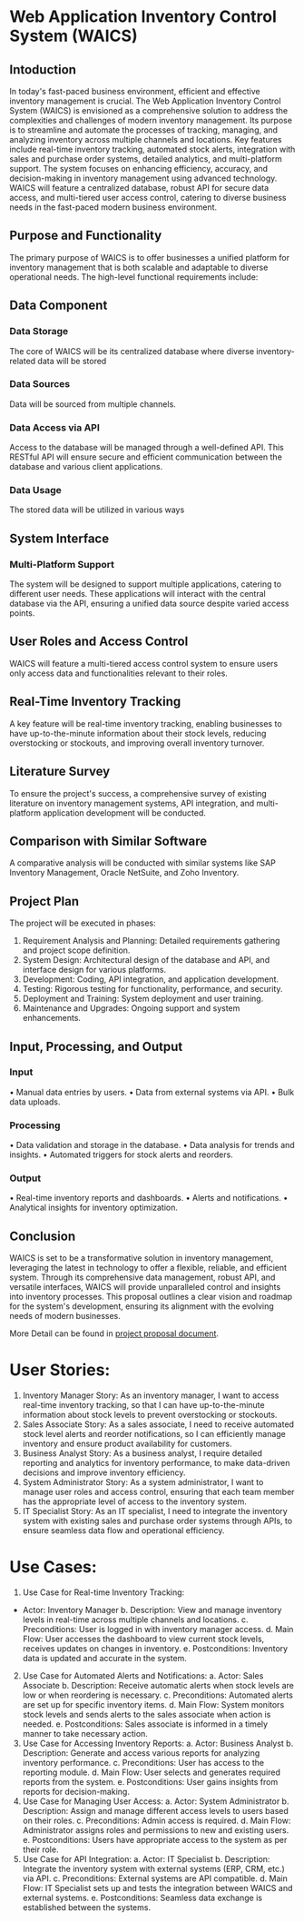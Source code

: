 # Web Application Inventory Control System (WAICS)

## Intoduction
In today's fast-paced business environment, efficient and effective inventory management is crucial. The Web Application Inventory Control System (WAICS) is envisioned as a comprehensive solution to address the complexities and challenges of modern inventory management. Its purpose is to streamline and automate the processes of tracking, managing, and analyzing inventory across multiple channels and locations. Key features include real-time inventory tracking, automated stock alerts, integration with sales and purchase order systems, detailed analytics, and multi-platform support. The system focuses on enhancing efficiency, accuracy, and decision-making in inventory management using advanced technology. WAICS will feature a centralized database, robust API for secure data access, and multi-tiered user access control, catering to diverse business needs in the fast-paced modern business environment.

## Purpose and Functionality
The primary purpose of WAICS is to offer businesses a unified platform for inventory management that is both scalable and adaptable to diverse operational needs. The high-level functional requirements include:

## Data Component
### Data Storage
The core of WAICS will be its centralized database where diverse inventory-related data will be stored
###	Data Sources
Data will be sourced from multiple channels.
###	Data Access via API
Access to the database will be managed through a well-defined API. This RESTful API will ensure secure and efficient communication between the database and various client applications. 
###	Data Usage
The stored data will be utilized in various ways

## System Interface
### Multi-Platform Support
The system will be designed to support multiple applications, catering to different user needs. These applications will interact with the central database via the API, ensuring a unified data source despite varied access points. 

## User Roles and Access Control
WAICS will feature a multi-tiered access control system to ensure users only access data and functionalities relevant to their roles.

##	Real-Time Inventory Tracking
A key feature will be real-time inventory tracking, enabling businesses to have up-to-the-minute information about their stock levels, reducing overstocking or stockouts, and improving overall inventory turnover.

##	Literature Survey
To ensure the project's success, a comprehensive survey of existing literature on inventory management systems, API integration, and multi-platform application development will be conducted. 

##	Comparison with Similar Software
A comparative analysis will be conducted with similar systems like SAP Inventory Management, Oracle NetSuite, and Zoho Inventory. 

##	Project Plan
The project will be executed in phases:
1)	Requirement Analysis and Planning: Detailed requirements gathering and project scope definition.
2)	System Design: Architectural design of the database and API, and interface design for various platforms.
3)	Development: Coding, API integration, and application development.
4)	Testing: Rigorous testing for functionality, performance, and security.
5)	Deployment and Training: System deployment and user training.
6)	Maintenance and Upgrades: Ongoing support and system enhancements.

##	Input, Processing, and Output
###	Input
•	Manual data entries by users.
•	Data from external systems via API.
•	Bulk data uploads.
###	Processing
•	Data validation and storage in the database.
•	Data analysis for trends and insights.
•	Automated triggers for stock alerts and reorders.
###	Output
•	Real-time inventory reports and dashboards.
•	Alerts and notifications.
•	Analytical insights for inventory optimization.
 
## Conclusion
WAICS is set to be a transformative solution in inventory management, leveraging the latest in technology to offer a flexible, reliable, and efficient system. Through its comprehensive data management, robust API, and versatile interfaces, WAICS will provide unparalleled control and insights into inventory processes. This proposal outlines a clear vision and roadmap for the system's development, ensuring its alignment with the evolving needs of modern businesses.

More Detail can be found in [project proposal document](https://github.com/renzochong/-WAICS-/blob/main/ProposalDoc/Detailed_Proposal_WAICS_RenzoChongFlores.pdf).

# User Stories:
1.	Inventory Manager Story: As an inventory manager, I want to access real-time inventory tracking, so that I can have up-to-the-minute information about stock levels to prevent overstocking or stockouts.
2.	Sales Associate Story: As a sales associate, I need to receive automated stock level alerts and reorder notifications, so I can efficiently manage inventory and ensure product availability for customers.
3.	Business Analyst Story: As a business analyst, I require detailed reporting and analytics for inventory performance, to make data-driven decisions and improve inventory efficiency.
4.	System Administrator Story: As a system administrator, I want to manage user roles and access control, ensuring that each team member has the appropriate level of access to the inventory system.
5.	IT Specialist Story: As an IT specialist, I need to integrate the inventory system with existing sales and purchase order systems through APIs, to ensure seamless data flow and operational efficiency.

# Use Cases:
1. Use Case for Real-time Inventory Tracking:
  - Actor: Inventory Manager
b.	Description: View and manage inventory levels in real-time across multiple channels and locations.
c.	Preconditions: User is logged in with inventory manager access.
d.	Main Flow: User accesses the dashboard to view current stock levels, receives updates on changes in inventory.
e.	Postconditions: Inventory data is updated and accurate in the system.
2.	Use Case for Automated Alerts and Notifications:
a.	Actor: Sales Associate
b.	Description: Receive automatic alerts when stock levels are low or when reordering is necessary.
c.	Preconditions: Automated alerts are set up for specific inventory items.
d.	Main Flow: System monitors stock levels and sends alerts to the sales associate when action is needed.
e.	Postconditions: Sales associate is informed in a timely manner to take necessary action.
3.	Use Case for Accessing Inventory Reports:
a.	Actor: Business Analyst
b.	Description: Generate and access various reports for analyzing inventory performance.
c.	Preconditions: User has access to the reporting module.
d.	Main Flow: User selects and generates required reports from the system.
e.	Postconditions: User gains insights from reports for decision-making.
4.	Use Case for Managing User Access:
a.	Actor: System Administrator
b.	Description: Assign and manage different access levels to users based on their roles.
c.	Preconditions: Admin access is required.
d.	Main Flow: Administrator assigns roles and permissions to new and existing users.
e.	Postconditions: Users have appropriate access to the system as per their role.
5.	Use Case for API Integration:
a.	Actor: IT Specialist
b.	Description: Integrate the inventory system with external systems (ERP, CRM, etc.) via API.
c.	Preconditions: External systems are API compatible.
d.	Main Flow: IT Specialist sets up and tests the integration between WAICS and external systems.
e.	Postconditions: Seamless data exchange is established between the systems.


